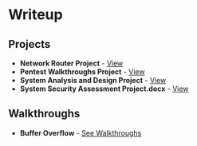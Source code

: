 # Writeup

## Projects

* **Network Router Project** - [View](https://github.com/JedsadaSinglor/writeup/blob/main/Project/Network%20Rounter%20Project/Network%20Router%20Project.pdf)
* **Pentest Walkthroughs Project** - [View](https://github.com/JedsadaSinglor/writeup/blob/main/Project/Pentest%20Walkthroughs%20Project/Pentest%20walkthroughs%20Project.pdf)
* **System Analysis and Design Project** - [View](https://github.com/JedsadaSinglor/writeup/blob/main/Project/System%20Analysis%20and%20Design%20Project/KaoQueue.pdf)
* **System Security Assessment Project.docx** - [View](https://github.com/JedsadaSinglor/writeup/blob/main/Project/System%20Security%20Assessment/System%20Security%20Assessment%20Project.pdf)


## Walkthroughs
* **Buffer Overflow** - [See Walkthroughs](https://github.com/JedsadaSinglor/writeup/blob/main/Walkthroughs/Buffer%20Overflow/buffer%20overflow%20vulnserver%20-%20walkthu.pdf)

